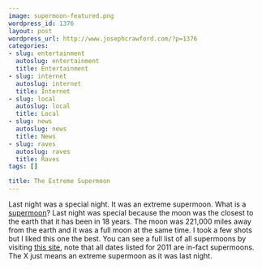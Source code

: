 ```yaml
--- 
image: supermoon-featured.png
wordpress_id: 1376
layout: post
wordpress_url: http://www.josephcrawford.com/?p=1376
categories: 
- slug: entertainment
  autoslug: entertainment
  title: Entertainment
- slug: internet
  autoslug: internet
  title: Internet
- slug: local
  autoslug: local
  title: Local
- slug: news
  autoslug: news
  title: News
- slug: raves
  autoslug: raves
  title: Raves
tags: []

title: The Extreme Supermoon
---
```

Last night was a special night.  It was an extreme supermoon.  What is a [supermoon](http://en.wikipedia.org/wiki/Supermoon)?  Last night was special because the moon was the closest to the earth that it has been in 18 years.  The moon was 221,000 miles away from the earth and it was a full moon at the same time.  I took a few shots but I liked this one the best.  You can see a full list of all supermoons by visiting [this site](http://www.astropro.com/features/tables/cen21ce/suprmoon.html), note that all dates listed for 2011 are in-fact supermoons.  The X just means an extreme supermoon as it was last night.
